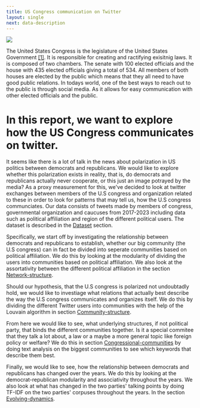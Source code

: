 ```yaml
---
title: US Congress communication on Twitter
layout: single
next: data-description
---
```



<!---  
    Background på US congress  
--->

![](/images/us-congress.jpeg)

The United States Congress is the legislature of the United States Government [[1]](https://en.wikipedia.org/wiki/United_States_Congress). It is responsible for creating and ractifying exisitnig laws. It is composed of two chambers. The senate with 100 elected officials and the house with 435 elected officials giving a total of 534. All members of both houses are elected by the public which means that they all need to have good public relations. In todays world, one of the best ways to reach out to the public is through social media. As it allows for easy communication with other elected officials and the public. 

<!---  
    Hvad vi gerne vil undersøge
--->

# In this report, we want to explore how the US Congress communicates on twitter.

It seems like there is a lot of talk in the news about polarization in US politics between democrats and republicans. We would like to explore whether this polarization exists in reality, that is, do democrats and republicans actually never cooperate, or this just an image potrayed by the media?
As a proxy measurement for this, we've decided to look at twitter exchanges between members of the U.S congress and organization related to these in order to look for patterns that may tell us, how the U.S congress communciates. Our data consists of tweets made by members of congress, governmental organization and caucuses from 2017-2023 including data such as political affiliation and region of the different political users. The dataset is described in the [Dataset](data-description) section.

Specifically, we start off by investigating the relationship between democrats and republicans to establish, whether our big community (the U.S congress) can in fact be divided into seperate communities based on political affiliation. We do this by looking at the modularity of dividing the users into communities based on political affiliation. We also look at the assortativity between the different political affiliation in the section [Network-structure](network-structure).

Should our hypothesis, that the U.S congress is polarized not undoubtadly hold, we would like to investiage what relations that actually best describe the way the U.S congress communicates and organizes itself. We do this by dividing the different Twitter users into communities with the help of the Louvain algorithm in section [Community-structure](community-structure). 

From here we would like to see, what underlying structures, if not political party, that binds the different communities together. Is it a special commitee that they talk a lot about, a law or a maybe a more general topic like foreign policy or welfare? We do this in section  [Congressional-communities](congressional-communities) by doing text analysis on the biggest communities to see which keywords that describe them best. 

Finally, we would like to see, how the relationship between democrats and republicans has changed over the years. We do this by looking at the democrat-republican modularity and associativity throughout the years. We also look at what has changed in the two parties' talking points by doing TF-IDF on the two parties' corpuses throughout the years. In the section [Evolving-dynamics](evolving-dynamics).


<!---
Donec posuere justo at risus [efficitur convallis](#). Donec enim nibh, aliquet vel risus id, tincidunt consectetur felis. Proin porttitor odio a orci accumsan bibendum id at risus. Sed a posuere odio, ac lobortis augue. Maecenas aliquet ipsum vel libero dignissim, non aliquet justo eleifend. Fusce mollis, ante eget tincidunt imperdiet, mi ligula venenatis ex, ut pulvinar nunc ipsum tempus eros. Aliquam erat volutpat. Sed id _iaculis arcu_, sit amet varius libero. Etiam quis nisl pretium, eleifend quam nec, rutrum sapien. **Donec rutrum accumsan orci.**


## Math formula


$$ x^n + y^n = z^n $$

## Code chunk

```
import pandas as pd

df = pd.DataFrame()
```

Sed id orci ullamcorper, commodo sapien in, scelerisque nunc. Duis posuere sed nisl in gravida. Pellentesque rutrum justo ut mi tempus dignissim. Ut pulvinar quis urna ut molestie. Pellentesque nec arcu metus. Vivamus non rutrum magna. Pellentesque habitant morbi tristique senectus et netus et malesuada fames ac turpis egestas.

![](https://source.unsplash.com/random/?Copenhagen)

Phasellus viverra tellus viverra purus placerat, et lacinia mauris tristique. Nam semper venenatis lorem, nec ullamcorper tortor dignissim eget. Etiam non ipsum sed neque pharetra ullamcorper. Praesent ultrices ipsum varius dictum lacinia. Nulla placerat magna augue, volutpat rutrum nulla finibus sed. Phasellus maximus mi sit amet risus mattis, porta rhoncus elit dictum. Donec vel viverra lectus, vitae elementum arcu. Quisque quis molestie elit. Cras eget tellus vitae risus fermentum bibendum vitae ac turpis. Praesent mi eros, scelerisque sit amet sem at, hendrerit accumsan ligula.

> Lorem ipsum dolor sit amet, consectetur adipiscing elit. Nam nec mauris aliquet, convallis ligula vel, mollis est. Fusce accumsan massa vel lectus dapibus, at vehicula elit auctor.

| Column 1  | Column 2  |  Column 3 |
|---|---|---|
| 1 | 4 | 7 |
| 2 | 5 | 8 |
| 3 | 6 | 9 |

## [Explainer Notebook](explainer-notebook.html)

Aenean non augue vulputate, bibendum ligula ac, euismod arcu. Proin consequat, urna at lobortis sodales, ligula nulla molestie dolor, et interdum nulla arcu eu lacus. Aenean maximus mi vel augue blandit, quis vehicula libero egestas. In mollis nibh in turpis sodales, eget luctus sem pretium. Integer lobortis diam vel nisi laoreet, ut condimentum risus ultrices. Praesent diam risus, imperdiet at lorem in, hendrerit auctor ex.
-->
